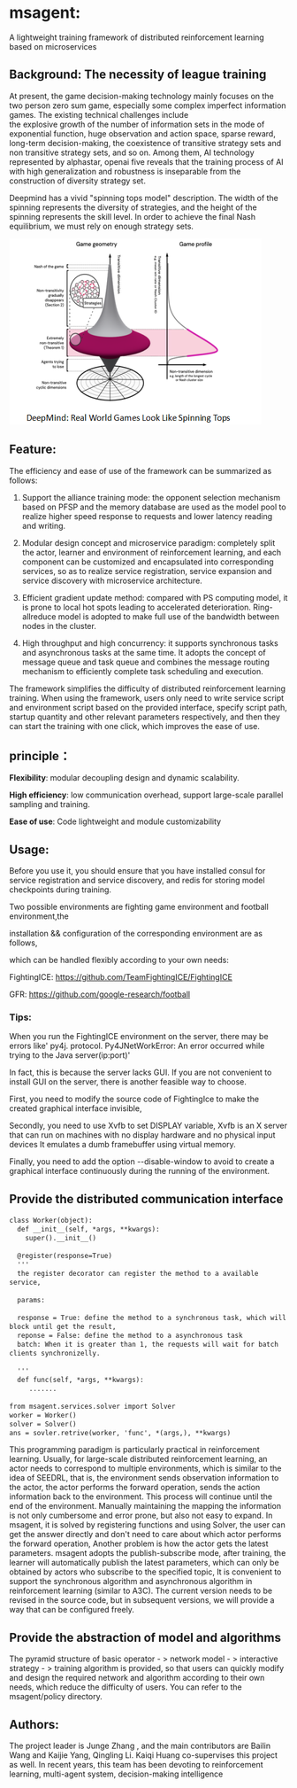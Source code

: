 # msagent: 

A lightweight training framework of distributed reinforcement learning based on microservices

## Background: The necessity of league training

At present, the game decision-making technology mainly focuses on the two person zero sum game, especially some complex imperfect information games. The existing technical challenges include  
the explosive growth of the number of information sets in the mode of exponential function, huge observation and action space, sparse reward, long-term decision-making, the coexistence of 
transitive strategy sets and non transitive strategy sets, and so on. Among them, AI technology represented by alphastar, openai five reveals that the training process of AI with high 
generalization and robustness is inseparable from the construction of diversity strategy set.


Deepmind has a vivid "spinning tops model" description. The width of the spinning  represents the diversity of strategies, and the height of the 
spinning represents the skill level. In order to achieve the final Nash equilibrium, we must rely on enough strategy sets.



<div style="align: center">
<img src=pic/spinning_tops.png>
</div>


## Feature:

The efficiency and ease of use of the framework can be summarized as follows:

1. Support the alliance training mode: the opponent selection mechanism based on PFSP and the memory database are used as the model pool to realize higher speed response to requests and lower latency reading and writing.

2. Modular design concept and microservice paradigm: completely split the actor, learner and environment of reinforcement learning, and each component can be customized and encapsulated into corresponding services, so as to realize service registration, service expansion and service discovery with microservice architecture.

3. Efficient gradient update method: compared with PS computing model, it is prone to local hot spots leading to accelerated deterioration. Ring-allreduce model is adopted to make full use of the bandwidth between nodes in the cluster.

4. High throughput and high concurrency: it supports synchronous tasks and asynchronous tasks at the same time. It adopts the concept of message queue and task queue and combines the message routing mechanism to efficiently complete task scheduling and execution.

The framework simplifies the difficulty of distributed reinforcement learning training. When using the framework, users only need to write service script and environment script based on the provided interface, specify script path, startup quantity and other relevant parameters respectively, and then they can start the training with one click, which improves the ease of use.

## principle：

**Flexibility**: modular decoupling design and dynamic scalability.

**High efficiency**: low communication overhead, support large-scale parallel sampling and training.

**Ease of use**: Code lightweight and module customizability

## Usage:

Before you use it, you should ensure that you have installed consul for service registration and service discovery, and redis for storing model checkpoints during training.

Two possible environments are fighting game environment and football environment,the 

installation && configuration of the corresponding environment are as follows, 

which can be handled flexibly according to your own needs:

FightingICE: https://github.com/TeamFightingICE/FightingICE

GFR: https://github.com/google-research/football

### **Tips**:

When you run the FightingICE environment on the server, there may be errors like' py4j. protocol. Py4JNetWorkError: An error occurred while trying to the Java server(ip:port)'

In fact, this is because the server lacks GUI. If you are not convenient to install GUI on the server, there is another feasible way to choose.

First, you need to modify the source code of FightingIce to make the created graphical interface invisible,

Secondly, you need to use Xvfb to set DISPLAY variable, Xvfb is an X server that can run on machines with no display hardware and no physical input devices It emulates a dumb framebuffer using virtual memory.

Finally, you need to add the option --disable-window to avoid to create a graphical interface continuously during the running of the environment.

## Provide the distributed communication interface 

```
class Worker(object):
  def __init__(self, *args, **kwargs):
    super().__init__()
  
  @register(response=True)
  '''
  the register decorator can register the method to a available service,

  params:

  response = True: define the method to a synchronous task, which will block until get the result,
  reponse = False: define the method to a asynchronous task
  batch: When it is greater than 1, the requests will wait for batch clients synchronizelly.

  '''
  def func(self, *args, **kwargs):
     .......

from msagent.services.solver import Solver
worker = Worker()
solver = Solver()
ans = sovler.retrive(worker, 'func', *(args,), **kwargs)
```
This programming paradigm is particularly practical in reinforcement learning. Usually, for large-scale distributed reinforcement learning, an actor
needs to correspond to multiple environments, which is similar to the idea of SEEDRL, that is, the environment sends observation information to the actor, 
the actor performs the forward operation, sends the action information back to the environment. This process will continue until the end of the environment.
Manually maintaining the mapping the information is not only cumbersome and error prone, but also not easy to expand. 
In msagent, it is solved by registering functions and using Solver, the user can get the answer directly and don't need to care about which actor performs the forward operation,
Another problem is how the actor gets the latest parameters. msagent adopts the publish-subscribe mode, after training, 
the learner will automatically publish the latest parameters, which can only be obtained by actors who subscribe to the specified topic,
It is convenient to support the synchronous algorithm and asynchronous algorithm in reinforcement learning (similar to A3C). 
The current version needs to be revised in the source code, but in subsequent versions, we will provide a way that can be configured freely.


## Provide the abstraction of model and algorithms

The pyramid structure of basic operator - > network model - > interactive strategy - > training algorithm is provided, 
so that users can quickly modify and design the required network and algorithm according to their own needs, 
which reduce the difficulty of users. You can refer to the msagent/policy directory.

## Authors:

The project leader is Junge Zhang , and the main contributors are Bailin Wang and Kaijie Yang, Qingling Li. Kaiqi Huang co-supervises this project as well. In recent years, this team has been devoting to reinforcement learning, multi-agent system, decision-making intelligence